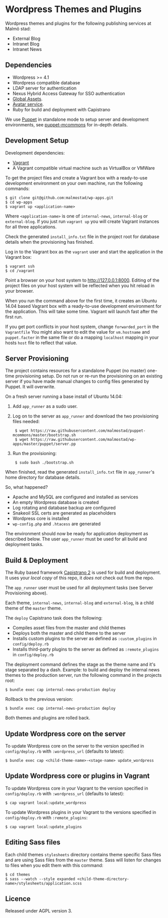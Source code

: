 # Wordpress Themes and Plugins

Wordpress themes and plugins for the following publishing services at Malmö stad:
* External Blog
* Intranet Blog
* Intranet News

## Dependencies

* Wordpress >= 4.1
* Wordpress compatible database
* LDAP server for authentication
* Nexus Hybrid Access Gateway for SSO authentication
* [Global Assets](https://github.com/malmostad/global-assets).
* [Avatar service](https://github.com/malmostad/intranet-dashboard/wiki/Avatar-Service-API-v1).
* Ruby for build and deployment with Capistrano

We use [Puppet](https://puppetlabs.com/) in standalone mode to setup server and development environments, see [puppet-mcommons](https://github.com/malmostad/puppet-mcommons/) for in-depth details.


## Development Setup

Development dependencies:

* [Vagrant](https://www.vagrantup.com/)
* A Vagrant compatible virtual machine such as VirtualBox or VMWare

To get the project files and create a Vagrant box with a ready-to-use development environment on your own machine, run the following commands:

```shell
$ git clone git@github.com:malmostad/wp-apps.git
$ cd wp-apps
$ vagrant up <application-name>
```

Where `<application-name>` is one of `internal-news`, `internal-blog` or `external-blog`. If you just run `vagrant up` you will create Vagrant instances for all three applications.

Check the generated `install_info.txt` file in the project root for database details when the provisioning has finished.

Log in to the Vagrant box as the `vagrant` user and start the application in the Vagrant box:

```shell
$ vagrant ssh
$ cd /vagrant
```

Point a browser on your host system to http://127.0.0.1:8000. Editing of the project files on your host system will be reflected when you hit reload in your browser.

When you run the command above for the first time, it creates an Ubuntu 14.04 based Vagrant box with a ready-to-use development environment for the application. This will take some time. Vagrant will launch fast after the first run.

If you get port conflicts in your host system, change `forwarded_port` in the `Vagrantfile` You might also want to edit the value for `vm.hostname` and `puppet.facter` in the same file or do a mapping `localhost` mapping in your hosts `host` file to reflect that value.


## Server Provisioning

The project contains resources for a standalone Puppet (no master) one-time provisioning setup. Do not run or re-run the provisioning on an existing server if you have made manual changes to config files generated by Puppet. It will overwrite.

On a fresh server running a base install of Ubuntu 14.04:

1. Add `app_runner` as a sudo user.
2. Log on to the server as `app_runner` and download the two provisioning files needed:

        $ wget https://raw.githubusercontent.com/malmostad/puppet-mcommons/master/bootstrap.sh
        $ wget https://raw.githubusercontent.com/malmostad/wp-apps/master/puppet/server.pp

3. Run the provisioning:

        $ sudo bash ./bootstrap.sh

When finished, read the generated `install_info.txt` file in `app_runner`'s home directory for database details.

So, what happened?

* Apache and MySQL are configured and installed as services
* An empty Wordpress database is created
* Log rotating and database backup are configured
* Snakeoil SSL certs are generated as placeholders
* Wordpress core is installed
* `wp-config.php` and `.htacess` are generated

The environment should now be ready for application deployment as described below. The user `app_runner` must be used for all build and deployment tasks.


## Build & Deployment

The Ruby based framework [Capistrano 2](https://github.com/capistrano/capistrano/wiki) is used for build and deployment. It uses your *local copy* of this repo, it *does not* check out from the repo.

The `app_runner` user must be used for all deployment tasks (see Server Provisioning above).

Each theme, `internal-news`, `internal-blog` and `external-blog`, is a child theme of the `master` theme.

The `deploy` Capistrano task does the following:

* Compiles asset files from the master and child themes
* Deploys both the master and child theme to the server
* Installs custom plugins to the server as defined as `:custom_plugins` in `config/deploy.rb`
* Installs third-party plugins to the server as defined as `:remote_plugins` in `config/deploy.rb`

The deployment command defines the stage as the theme name and it's stage separated by a dash. Example: to build and deploy the internal news themes to the production server, run the following command in the projects root:

    $ bundle exec cap internal-news-production deploy

Rollback to the previous version:

    $ bundle exec cap internal-news-production deploy

Both themes and plugins are rolled back.

## Update Wordpress core on the server

To update Wordpress core on the server to the version specified in `config/deploy.rb` with `:wordpress_url` (defaults to latest):

    $ bundle exec cap <child-theme-name>-<stage-name> update_wordpress


## Update Wordpress core or plugins in Vagrant

To update Wordpress core in your Vagrant to the version specified in `config/deploy.rb` with `:wordpress_url` (defaults to latest):

    $ cap vagrant local:update_wordpress

To update Wordpress plugins in your Vagrant to the versions specified in `config/deploy.rb` with `:remote_plugins`:

    $ cap vagrant local:update_plugins


## Editing Sass files

Each child themes `stylesheets` directory contains theme specific Sass files and are using Sass files from the `master` theme. Sass will listen for changes to files when you edit them with this command:

    $ cd themes
    $ sass --watch --style expanded <child-theme-directory-name>/stylesheets/application.scss

## Licence
Released under AGPL version 3.
